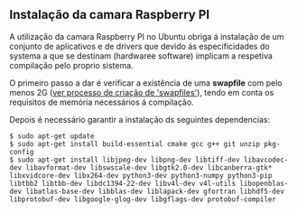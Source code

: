 ## Instalação da camara Raspberry PI

A utilização da camara Raspberry PI no Ubuntu obriga á instalação de um conjunto de aplicativos e de drivers que devido ás especificidades do systema a que se destinam (hardwaree software) implicam a respetiva compilação pelo proprio sistema.

O primeiro passo a dar é verificar a existência de uma __swapfile__ com pelo menos 2G ([ver processo de criação de 'swapfiles'](.//Swap%20files.md)), tendo em conta os requisitos de memória necessários á compilação.

Depois é necessário garantir a instalação ds seguintes dependencias:

    $ sudo apt-get update
    $ sudo apt-get install build-essential cmake gcc g++ git unzip pkg-config
    $ sudo apt-get install libjpeg-dev libpng-dev libtiff-dev libavcodec-dev libavformat-dev libswscale-dev libgtk2.0-dev libcanberra-gtk* libxvidcore-dev libx264-dev python3-dev python3-numpy python3-pip libtbb2 libtbb-dev libdc1394-22-dev libv4l-dev v4l-utils libopenblas-dev libatlas-base-dev libblas-dev liblapack-dev gfortran libhdf5-dev libprotobuf-dev libgoogle-glog-dev libgflags-dev protobuf-compiler
  
  
  
